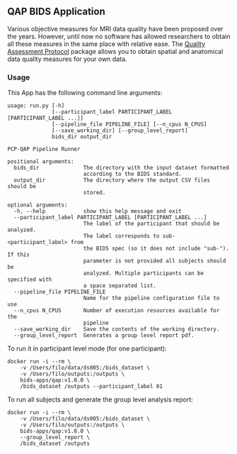 ## QAP BIDS Application

Various objective measures for MRI data quality have been proposed over the years. However, until now no software has allowed researchers to obtain all these measures in the same place with relative ease. The [Quality Assessment Protocol](http://preprocessed-connectomes-project.org/quality-assessment-protocol/) package allows you to obtain spatial and anatomical data quality measures for your own data.


### Usage
This App has the following command line arguments:

    usage: run.py [-h]
                  [--participant_label PARTICIPANT_LABEL [PARTICIPANT_LABEL ...]]
                  [--pipeline_file PIPELINE_FILE] [--n_cpus N_CPUS]
                  [--save_working_dir] [--group_level_report]
                  bids_dir output_dir

    PCP-QAP Pipeline Runner

    positional arguments:
      bids_dir              The directory with the input dataset formatted
                            according to the BIDS standard.
      output_dir            The directory where the output CSV files should be
                            stored.

    optional arguments:
      -h, --help            show this help message and exit
      --participant_label PARTICIPANT_LABEL [PARTICIPANT_LABEL ...]
                            The label of the participant that should be analyzed.
                            The label corresponds to sub-<participant_label> from
                            the BIDS spec (so it does not include "sub-"). If this
                            parameter is not provided all subjects should be
                            analyzed. Multiple participants can be specified with
                            a space separated list.
      --pipeline_file PIPELINE_FILE
                            Name for the pipeline configuration file to use
      --n_cpus N_CPUS       Number of execution resources available for the
                            pipeline
      --save_working_dir    Save the contents of the working directory.
      --group_level_report  Generates a group level report pdf.



To run it in participant level mode (for one participant):

    docker run -i --rm \
        -v /Users/filo/data/ds005:/bids_dataset \
        -v /Users/filo/outputs:/outputs \
        bids-apps/qap:v1.0.0 \
        /bids_dataset /outputs --participant_label 01


To run all subjects and generate the group level analysis report:

    docker run -i --rm \
        -v /Users/filo/data/ds005:/bids_dataset \
        -v /Users/filo/outputs:/outputs \
        bids-apps/qap:v1.0.0 \
        --group_level_report \
        /bids_dataset /outputs 